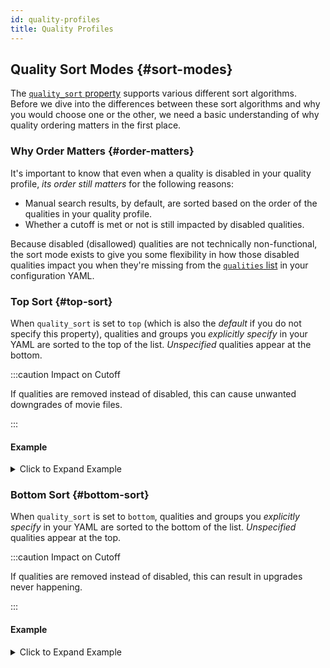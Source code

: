 ```yaml
---
id: quality-profiles
title: Quality Profiles
---
```


## Quality Sort Modes {#sort-modes}

The [`quality_sort` property][qpsort] supports various different sort algorithms. Before we dive
into the differences between these sort algorithms and why you would choose one or the other, we
need a basic understanding of why quality ordering matters in the first place.

### Why Order Matters {#order-matters}

It's important to know that even when a quality is disabled in your quality profile, *its order
still matters* for the following reasons:

- Manual search results, by default, are sorted based on the order of the qualities in your quality
  profile.
- Whether a cutoff is met or not is still impacted by disabled qualities.

Because disabled (disallowed) qualities are not technically non-functional, the sort mode exists to
give you some flexibility in how those disabled qualities impact you when they're missing from the
[`qualities` list][qpqualities] in your configuration YAML.

[qpsort]: /yaml/config-yml-reference.md#qp-quality-sort
[qpqualities]: /yaml/config-yml-reference.md#qp-qualities

### Top Sort {#top-sort}

When `quality_sort` is set to `top` (which is also the *default* if you do not specify this
property), qualities and groups you *explicitly specify* in your YAML are sorted to the top of the
list. *Unspecified* qualities appear at the bottom.

:::caution Impact on Cutoff

If qualities are removed instead of disabled, this can cause unwanted downgrades of movie files.

:::

#### Example

<details><summary>Click to Expand Example</summary>

```yml
quality_sort: top
qualities:
  - name: Remux-1080p
  - name: Bluray-1080p
    enabled: false
  - name: Bluray-720p
  - name: WEB 720p
    qualities:
      - WEBRip-720p
      - WEBDL-720p
  - name: DVD
```

When you sync this quality profile, it will look like this when you view it in the Radarr UI:

<img src={require('./img/top-sort.png').default} width="350" />

</details>

### Bottom Sort {#bottom-sort}

When `quality_sort` is set to `bottom`, qualities and groups you *explicitly specify* in your YAML
are sorted to the bottom of the list. *Unspecified* qualities appear at the top.

:::caution Impact on Cutoff

If qualities are removed instead of disabled, this can result in upgrades never happening.

:::

#### Example

<details><summary>Click to Expand Example</summary>

Using the same example YAML from the previous section:

```yml
quality_sort: bottom
qualities:
  - name: Remux-1080p
  - name: Bluray-1080p
    enabled: false
  - name: Bluray-720p
  - name: WEB 720p
    qualities:
      - WEBRip-720p
      - WEBDL-720p
  - name: DVD
```

Syncing this will yield the following qualities list when you view them from the Radarr UI:

<img src={require('./img/bottom-sort.png').default} width="350" />

</details>
